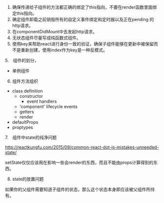 1. 确保传递给子组件的方法都正确的绑定了this指向，不要在render函数里面绑定this指向。
2. 确定组件卸载之前销毁所有的自定义事件绑定和定时器以及正在pending 的http请求。
3. 在componentDidMount中去发起http请求。
4. 无状态组件尽量写成纯函数式组件。
5. 使用key来帮助react进行身份一致的验证，确保子组件能够在更新中被保留而不是重新创建，使用index作为key是一种反模式。

5.　组件的划分，

 * 单例组件

6. 组件方法组织

* class definition
  * constructor
    * event handlers
  * 'component' lifecycle events
  * getters
  * render
* defaultProps
* proptypes

7.　组件中state的纯净问题

http://reactkungfu.com/2015/09/common-react-dot-js-mistakes-unneeded-state/

setState仅仅应该用在影响一些会render的东西，而且不能由props计算得到的东西。

8. state的放置问题

如果你的父组件需要知道子组件的状态，那么这个状态本身即应该被父组件所持有。

